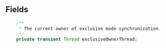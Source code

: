 ## Fields

```java
    /**
     * The current owner of exclusive mode synchronization.
     */
    private transient Thread exclusiveOwnerThread;
```
